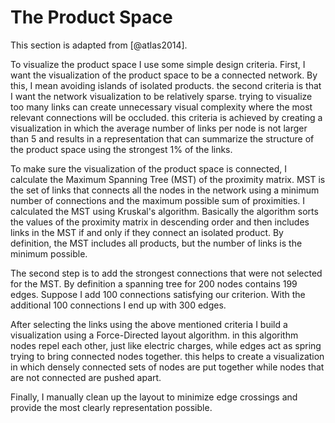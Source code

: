 # The Product Space

This section is adapted from [@atlas2014].

To visualize the product space I use some simple design criteria. First, I want the visualization of the product space to be a connected network. By this, I mean avoiding islands of isolated products. the second criteria is that I want the network visualization to be relatively sparse. trying to visualize too many links can create unnecessary visual complexity where the most relevant connections will be occluded. this criteria is achieved by creating a visualization in which the average number of links per node is not larger than 5 and results in a representation that can summarize the structure of the product space using the strongest 1% of the links.

To make sure the visualization of the product space is connected, I calculate the Maximum Spanning Tree (MST) of the proximity matrix. MST is the set of links that connects all the nodes in the network using a minimum number of connections and the maximum possible sum of proximities. I calculated the MST using Kruskal's algorithm. Basically the algorithm sorts the values of the proximity matrix in descending order and then includes links in the MST if and only if they connect an isolated product. By definition, the MST includes all products, but the number of links is the minimum possible.

The second step is to add the strongest connections that were not selected for the MST. By definition a spanning tree for 200 nodes contains 199 edges. Suppose I add 100 connections satisfying our criterion. With the additional 100 connections I end up with 300 edges.

After selecting the links using the above mentioned criteria I build a visualization using a Force-Directed layout algorithm. in this algorithm nodes repel each other, just like electric charges, while edges act as spring trying to bring connected nodes together. this helps to create a visualization in which densely connected sets of nodes are put together while nodes that are not connected are pushed apart.

Finally, I manually clean up the layout to minimize edge crossings and provide the most clearly representation possible.
